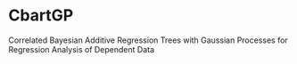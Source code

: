 # CbartGP
Correlated Bayesian Additive Regression Trees with Gaussian Processes for Regression Analysis of Dependent Data
